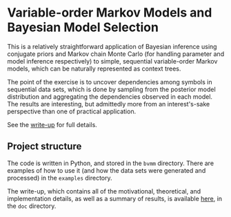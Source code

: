 # Variable-order Markov Models and Bayesian Model Selection

This is a relatively straightforward application of Bayesian inference using
conjugate priors and Markov chain Monte Carlo (for handling parameter and model
inference respectively) to simple, sequential variable-order Markov models,
which can be naturally represented as context trees.

The point of the exercise is to uncover dependencies among symbols in sequential
data sets, which is done by sampling from the posterior model distribution and
aggregating the dependencies observed in each model. The results are
interesting, but admittedly more from an interest's-sake perspective than one of
practical application.

See the [write-up](doc/bvmm.pdf) for full details.

## Project structure

The code is written in Python, and stored in the `bvmm` directory. There are
examples of how to use it (and how the data sets were generated and processed)
in the `examples` directory.

The write-up, which contains all of the motivational, theoretical, and
implementation details, as well as a summary of results, is available
[here](doc/bvmm.pdf), in the `doc` directory.
